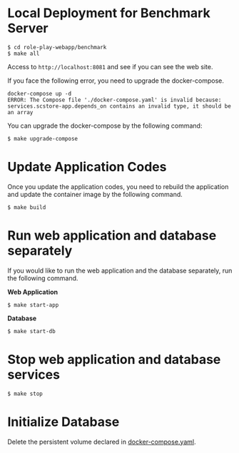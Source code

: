 # Local Deployment for Benchmark Server

```shell
$ cd role-play-webapp/benchmark
$ make all
```

Access to `http://localhost:8081` and see if you can see the web site.

If you face the following error, you need to upgrade the docker-compose.

```text
docker-compose up -d
ERROR: The Compose file './docker-compose.yaml' is invalid because:
services.scstore-app.depends_on contains an invalid type, it should be an array
```

You can upgrade the docker-compose by the following command:

```shell
$ make upgrade-compose
```

# Update Application Codes

Once you update the application codes, you need to rebuild the application and update the container image by the following command.

```shell
$ make build
```

# Run web application and database separately

If you would like to run the web application and the database separately, run the following command.

**Web Application**

```shell
$ make start-app
```

**Database**

```shell
$ make start-db
```

# Stop web application and database services

```shell
$ make stop
```

# Initialize Database

Delete the persistent volume declared in [docker-compose.yaml](docker-compose.yaml).